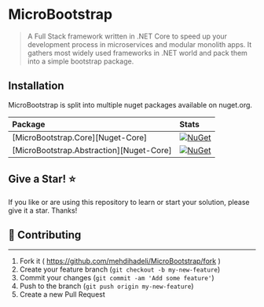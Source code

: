 # MicroBootstrap

> A Full Stack framework written in .NET Core to speed up your development process in microservices and modular monolith apps. It gathers most widely used frameworks in .NET world and pack them into a simple bootstrap package.

## Installation

MicroBootstrap is split into multiple nuget packages available on nuget.org.

| Package | Stats |
:--- | :---
[MicroBootstrap.Core][Nuget-Core] | [![NuGet](https://buildstats.info/nuget/MicroBootstrap.Core?includePreReleases=true)](https://www.nuget.org/packages/MicroBootstrap.Core)
[MicroBootstrap.Abstraction][Nuget-Core] | [![NuGet](https://buildstats.info/nuget/MicroBootstrap.Abstraction?includePreReleases=true)](https://www.nuget.org/packages/MicroBootstrap.Abstraction)

## Give a Star! ⭐️
If you like or are using this repository to learn or start your solution, please give it a star. Thanks!


## 🤝 Contributing
----------------
1. Fork it ( https://github.com/mehdihadeli/MicroBootstrap/fork )
2. Create your feature branch (`git checkout -b my-new-feature`)
3. Commit your changes (`git commit -am 'Add some feature'`)
4. Push to the branch (`git push origin my-new-feature`)
5. Create a new Pull Request 


